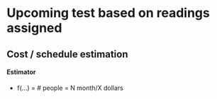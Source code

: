 # Upcoming test based on readings assigned

## Cost / schedule estimation

 #### Estimator
 - f(...) = # people = N month/X dollars
